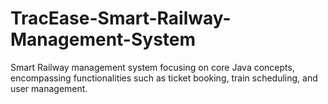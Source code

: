 # TracEase-Smart-Railway-Management-System
Smart Railway management system focusing on core Java concepts, encompassing functionalities such as ticket booking, train scheduling, and user management.
